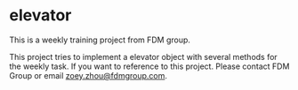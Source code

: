 # elevator

This is a weekly training project from FDM group.

This project tries to implement a elevator object with several methods for the weekly task. If you want to reference to this project. Please contact FDM Group or email zoey.zhou@fdmgroup.com.
